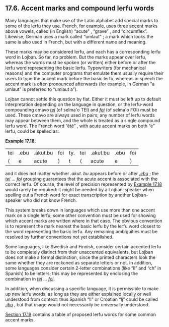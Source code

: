 <a id="section-accents"></a>17.6. <a id="c17s6"></a>Accent marks and compound lerfu words
-----------------------------------------------------------------------------------------

<a id="id-1.18.8.2.1" class="indexterm"></a><a id="id-1.18.8.2.2" class="indexterm"></a><a id="id-1.18.8.2.3" class="indexterm"></a><a id="id-1.18.8.2.4" class="indexterm"></a><a id="id-1.18.8.2.5" class="indexterm"></a><a id="id-1.18.8.2.6" class="indexterm"></a><a id="id-1.18.8.2.7" class="indexterm"></a>Many languages that make use of the Latin alphabet add special marks to some of the lerfu they use. French, for example, uses three accent marks above vowels, called (in English) “acute” , “grave” , and “circumflex”. Likewise, German uses a mark called “umlaut” ; a mark which looks the same is also used in French, but with a different name and meaning.

<a id="id-1.18.8.3.1" class="indexterm"></a>These marks may be considered lerfu, and each has a corresponding lerfu word in Lojban. So far, no problem. But the marks appear over lerfu, whereas the words must be spoken (or written) either before or after the lerfu word representing the basic lerfu. Typewriters (for mechanical reasons) and the computer programs that emulate them usually require their users to type the accent mark before the basic lerfu, whereas in speech the accent mark is often pronounced afterwards (for example, in German “a umlaut” is preferred to “umlaut a”).

<a id="id-1.18.8.4.1" class="indexterm"></a>Lojban cannot settle this question by fiat. Either it must be left up to default interpretation depending on the language in question, or the lerfu-word compounding cmavo _<a id="id-1.18.8.4.2.1" class="indexterm"></a>[_tei_](../go01#valsi-tei)_ (of selma'o TEI) and _<a id="id-1.18.8.4.3.1" class="indexterm"></a>[_foi_](../go01#valsi-foi)_ (of selma'o FOI) must be used. These cmavo are always used in pairs; any number of lerfu words may appear between them, and the whole is treated as a single compound lerfu word. The French word “été” , with acute accent marks on both “e” lerfu, could be spelled as:

<div class="interlinear-gloss-example example">
<a id="example-random-id-NQgb"></a>

**Example 17.18. <a id="c17e6d1"></a><a id="id-1.18.8.5.1.2" class="indexterm"></a>** 

<table class="interlinear-gloss"><colgroup></colgroup><tbody><tr class="jbo"><td>tei</td><td>.ebu</td><td>.akut.bu</td><td>foi</td><td>ty.</td><td>tei</td><td>.akut.bu</td><td>.ebu</td><td>foi</td></tr><tr class="gloss"><td>(</td><td>e</td><td>acute</td><td>)</td><td>t</td><td>(</td><td>acute</td><td>e</td><td>)</td></tr></tbody></table>

</div>  

<a id="id-1.18.8.6.1" class="indexterm"></a><a id="id-1.18.8.6.2" class="indexterm"></a>and it does not matter whether _<a id="id-1.18.8.6.3.1" class="indexterm"></a>.akut. bu_ appears before or after _<a id="id-1.18.8.6.4.1" class="indexterm"></a>[_.ebu_](../go01#valsi-ebu)_ ; the _<a id="id-1.18.8.6.5.1" class="indexterm"></a>[_tei_](../go01#valsi-tei)_ … _<a id="id-1.18.8.6.6.1" class="indexterm"></a>[_foi_](../go01#valsi-foi)_ grouping guarantees that the acute accent is associated with the correct lerfu. Of course, the level of precision represented by [Example 17.18](../section-accents#example-random-id-NQgb) would rarely be required: it might be needed by a Lojban-speaker when spelling out a French word for exact transcription by another Lojban-speaker who did not know French.

<a id="id-1.18.8.7.1" class="indexterm"></a>This system breaks down in languages which use more than one accent mark on a single lerfu; some other convention must be used for showing which accent marks are written where in that case. The obvious convention is to represent the mark nearest the basic lerfu by the lerfu word closest to the word representing the basic lerfu. Any remaining ambiguities must be resolved by further conventions not yet established.

<a id="id-1.18.8.8.1" class="indexterm"></a><a id="id-1.18.8.8.2" class="indexterm"></a><a id="id-1.18.8.8.3" class="indexterm"></a><a id="id-1.18.8.8.4" class="indexterm"></a><a id="id-1.18.8.8.5" class="indexterm"></a>Some languages, like Swedish and Finnish, consider certain accented lerfu to be completely distinct from their unaccented equivalents, but Lojban does not make a formal distinction, since the printed characters look the same whether they are reckoned as separate letters or not. In addition, some languages consider certain 2-letter combinations (like “ll” and “ch” in Spanish) to be letters; this may be represented by enclosing the combination in _<a id="id-1.18.8.8.8.1" class="indexterm"></a>[_tei_](../go01#valsi-tei)_ … _<a id="id-1.18.8.8.9.1" class="indexterm"></a>[_foi_](../go01#valsi-foi)_.

<a id="id-1.18.8.9.1" class="indexterm"></a>In addition, when discussing a specific language, it is permissible to make up new lerfu words, as long as they are either explained locally or well understood from context: thus Spanish “ll” or Croatian “lj” could be called _<a id="id-1.18.8.9.4.1" class="indexterm"></a>[_.ibu_](../go01#valsi-ibu)_ , but that usage would not necessarily be universally understood.

[Section 17.19](../section-accents-multiple-letters) contains a table of proposed lerfu words for some common accent marks.